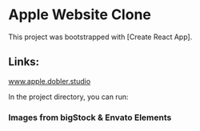 # Apple Website Clone

This project was bootstrapped with [Create React App].

## Links:

www.apple.dobler.studio

In the project directory, you can run:

### Images from bigStock & Envato Elements
